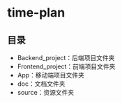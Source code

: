 # time-plan

## 目录

* Backend_project：后端项目文件夹
* Frontend_project：前端项目文件夹
* App：移动端项目文件夹
* doc：文档文件夹
* source：资源文件夹

